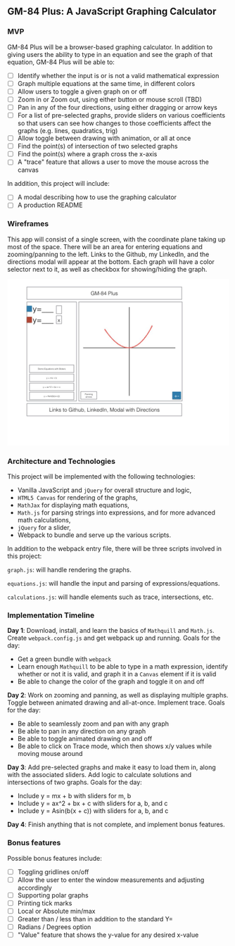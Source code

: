 ## GM-84 Plus: A JavaScript Graphing Calculator

### MVP

GM-84 Plus will be a browser-based graphing calculator. In addition to giving users the ability to type in an equation and see the graph of that equation, GM-84 Plus will be able to:

- [ ] Identify whether the input is or is not a valid mathematical expression
- [ ] Graph multiple equations at the same time, in different colors
- [ ] Allow users to toggle a given graph on or off
- [ ] Zoom in or Zoom out, using either button or mouse scroll (TBD)
- [ ] Pan in any of the four directions, using either dragging or arrow keys
- [ ] For a list of pre-selected graphs, provide sliders on various coefficients so that users can see how changes to those coefficients affect the graphs (e.g. lines, quadratics, trig)
- [ ] Allow toggle between drawing with animation, or all at once
- [ ] Find the point(s) of intersection of two selected graphs
- [ ] Find the point(s) where a graph cross the x-axis
- [ ] A "trace" feature that allows a user to move the mouse across the canvas

In addition, this project will include:

- [ ] A modal describing how to use the graphing calculator
- [ ] A production README

### Wireframes

This app will consist of a single screen, with the coordinate plane taking up most of the space. There will be an area for entering equations and zooming/panning to the left. Links to the Github, my LinkedIn, and the directions modal will appear at the bottom. Each graph will have a color selector next to it, as well as checkbox for showing/hiding the graph.

![wireframes](https://github.com/gmichnikov/gm-84-plus/blob/master/docs/wireframes/wireframes.001.jpeg)

### Architecture and Technologies

This project will be implemented with the following technologies:

- Vanilla JavaScript and `jQuery` for overall structure and logic,
- `HTML5 Canvas` for rendering of the graphs,
- `MathJax` for displaying math equations,
- `Math.js` for parsing strings into expressions, and for more advanced math calculations,
- `jQuery` for a slider,
- Webpack to bundle and serve up the various scripts.

In addition to the webpack entry file, there will be three scripts involved in this project:

`graph.js`: will handle rendering the graphs.

`equations.js`: will handle the input and parsing of expressions/equations.

`calculations.js`: will handle elements such as trace, intersections, etc.


### Implementation Timeline


**Day 1**: Download, install, and learn the basics of `Mathquill` and `Math.js`. Create `webpack.config.js` and get webpack up and running. Goals for the day:

- Get a green bundle with `webpack`
- Learn enough `Mathquill` to be able to type in a math expression, identify whether or not it is valid, and graph it in a `Canvas` element if it is valid
- Be able to change the color of the graph and toggle it on and off


**Day 2**: Work on zooming and panning, as well as displaying multiple graphs. Toggle between animated drawing and all-at-once. Implement trace. Goals for the day:

- Be able to seamlessly zoom and pan with any graph
- Be able to pan in any direction on any graph
- Be able to toggle animated drawing on and off
- Be able to click on Trace mode, which then shows x/y values while moving mouse around


**Day 3**: Add pre-selected graphs and make it easy to load them in, along with the associated sliders. Add logic to calculate solutions and intersections of two graphs. Goals for the day:

- Include y = mx + b with sliders for m, b
- Include y = ax^2 + bx + c with sliders for a, b, and c
- Include y = Asin(b(x + c)) with sliders for a, b, and c


**Day 4**: Finish anything that is not complete, and implement bonus features.

### Bonus features

Possible bonus features include:

- [ ] Toggling gridlines on/off
- [ ] Allow the user to enter the window measurements and adjusting accordingly
- [ ] Supporting polar graphs
- [ ] Printing tick marks
- [ ] Local or Absolute min/max
- [ ] Greater than / less than in addition to the standard Y=
- [ ] Radians / Degrees option
- [ ] "Value" feature that shows the y-value for any desired x-value
